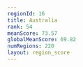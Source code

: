 ```yaml
---
regionId: 16
title: Australia
rank: 54
meanScore: 73.57
globalMeanScore: 69.82
numRegions: 220
layout: region_score
---
```

